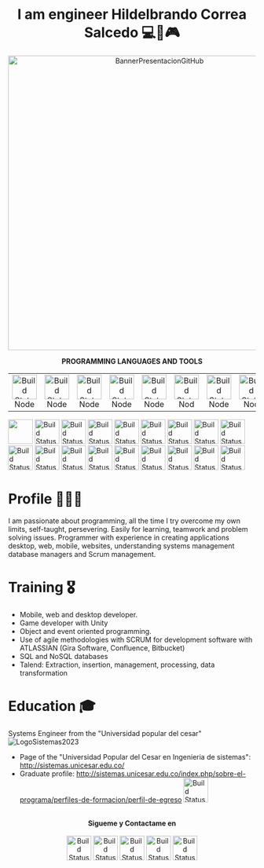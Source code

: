 <h1 align="center">I am engineer Hildelbrando Correa Salcedo 💻📲🎮</h1>

<p align="center">
  <img width="600" src="https://user-images.githubusercontent.com/63067085/229165872-fbc59e62-de32-4cc0-809f-e53accc502e7.gif" alt="BannerPresentacionGitHub">
</p>

<p align="center"><strong>PROGRAMMING LANGUAGES AND TOOLS</strong></p>
<table align="center">
<tr>
    <td align="center">
      <img width="50" src="https://ugeek.github.io/blog/images-blog/node.png" alt="Build Status"><br>
      Node
    </td>
    <td align="center">
      <img width="50" src="https://cdni.comss.net/logo/netframework.png" alt="Build Status"><br>
      Node
    </td>
    <td align="center">
      <img width="50" src="https://cdn-icons-png.flaticon.com/512/6132/6132221.png" alt="Build Status"><br>
      Node
    </td>
    <td align="center">
      <img width="50" src="https://cdn-icons-png.flaticon.com/512/6132/6132222.png" alt="Build Status"><br>
      Node
    </td>
    <td align="center">
      <img width="50" src="https://images.velog.io/images/milkyway/post/6519342f-4b66-4f9b-bc36-236aba7e0aaf/HTML%20logo.jpeg" alt="Build Status"><br>
      Node
    </td>
    <td align="center">
      <img width="50" src="https://upload.wikimedia.org/wikipedia/commons/thumb/6/62/CSS3_logo.svg/800px-CSS3_logo.svg.png" alt="Build Status"><br>
      Nod
    </td>
    <td align="center">
      <img width="50" src="https://encrypted-tbn0.gstatic.com/images?q=tbn:ANd9GcTab05l3ndGtZqyqxgTeOkmB7g2eDGyYrQp60gRu108tIEXOLQTl8tf9Jpx90UiNJEIv1Q&usqp=CAU" alt="Build Status"><br>
      Node
    </td>
    <td align="center">
      <img width="50" src="https://upload.wikimedia.org/wikipedia/commons/thumb/c/cf/Angular_full_color_logo.svg/1200px-Angular_full_color_logo.svg.png" alt="Build Status"><br>
      Nod
    </td>
    <td align="center">
      <img width="50" src="https://camo.githubusercontent.com/dc130e15e764a2ce83daf7503c9b73e5ee349259ceb82b4a0f393339289f8564/68747470733a2f2f63646e2d696d616765732d312e6d656469756d2e636f6d2f6d61782f313230302f312a352d616f4b3849426d58766535776842514d393047412e706e67" alt="Build Status"><br>
      node
    </td>
    <td align="center">
      <img width="50" src="https://cdn-images-1.medium.com/max/1200/1*knHF_qpxdtS8h0Z8EeqowA.png" alt="Build Status"><br>
      Node
    </td>
    <td align="center">
      <img width="50" src="https://play-lh.googleusercontent.com/DvdO6zut4h7byRXOnmtpuyLTnC2-fPltRT-yqI0l9m_mA-U1mhDPj3NAE7IenEF1yg" alt="Build Status"><br>
      Node
    </td>
    <td align="center">
      <img width="50" src="https://play-lh.googleusercontent.com/PCpXdqvUWfCW1mXhH1Y_98yBpgsWxuTSTofy3NGMo9yBTATDyzVkqU580bfSln50bFU" alt="Build Status"><br>
      Node
    </td>
    <td align="center">
      <img width="50" src="https://upload.wikimedia.org/wikipedia/commons/thumb/a/ae/Github-desktop-logo-symbol.svg/2048px-Github-desktop-logo-symbol.svg.png" alt="Build Status"><br>
      Node
    </td>
    <td align="center">
      <img width="50" src="https://geeks.ms/jorge/wp-content/uploads/sites/6/2007/05/20210927_01.png" alt="Build Status"><br>
      Node
    </td>
    <td align="center">
      <img width="50" src="https://d3njjcbhbojbot.cloudfront.net/api/utilities/v1/imageproxy/https://coursera-course-photos.s3.amazonaws.com/44/a1aa6de0754300a8bb8a2f2d2ac817/atlassian-logo-gradient-vertical-white.png?auto=format%2Ccompress&dpr=1" alt="Build Status"><br>
      Node
    </td>
    <td align="center">
      <img width="50" src="https://cdn-icons-png.flaticon.com/512/1420/1420398.png" alt="Build Status"><br>
      Node
    </td>
    <td align="center">
      <img width="50" src="https://www.certia.net/wp-content/uploads/2021/03/NoSQL1.png" alt="Build Status"><br>
      Node
    </td>
    <td align="center">
      <img width="50" src="https://sqltest.abonent.plus/assets/nosql-logo.87dc0d06.png" alt="Build Status"><br>
      Node
    </td>
</tr>
</table>

<p align="center"></p>
<a href="#"><img src="https://ugeek.github.io/blog/images-blog/node.png" height=50></a>
<a href="#"><img src="https://cdni.comss.net/logo/netframework.png" alt="Build Status" height=50></a>
<a href="#"><img src="https://cdn-icons-png.flaticon.com/512/6132/6132221.png" alt="Build Status" height=50></a>
<a href="#"><img src="https://cdn-icons-png.flaticon.com/512/6132/6132222.png" alt="Build Status" height=50></a>
<a href="#"><img src="https://images.velog.io/images/milkyway/post/6519342f-4b66-4f9b-bc36-236aba7e0aaf/HTML%20logo.jpeg" alt="Build Status" height=50></a>
<a href="#"><img src="https://upload.wikimedia.org/wikipedia/commons/thumb/6/62/CSS3_logo.svg/800px-CSS3_logo.svg.png" alt="Build Status" height=50></a>
<a href="#"><img src="https://encrypted-tbn0.gstatic.com/images?q=tbn:ANd9GcTab05l3ndGtZqyqxgTeOkmB7g2eDGyYrQp60gRu108tIEXOLQTl8tf9Jpx90UiNJEIv1Q&usqp=CAU" alt="Build Status" height=50></a>
<a href="#"><img src="https://upload.wikimedia.org/wikipedia/commons/thumb/c/cf/Angular_full_color_logo.svg/1200px-Angular_full_color_logo.svg.png" alt="Build Status" height=50></a>
<a href="#"><img src="https://camo.githubusercontent.com/dc130e15e764a2ce83daf7503c9b73e5ee349259ceb82b4a0f393339289f8564/68747470733a2f2f63646e2d696d616765732d312e6d656469756d2e636f6d2f6d61782f313230302f312a352d616f4b3849426d58766535776842514d393047412e706e67" alt="Build Status" height=50></a>
<a href="#"><img src="https://cdn-images-1.medium.com/max/1200/1*knHF_qpxdtS8h0Z8EeqowA.png" alt="Build Status" height=50></a>
<a href="#"><img src="https://play-lh.googleusercontent.com/DvdO6zut4h7byRXOnmtpuyLTnC2-fPltRT-yqI0l9m_mA-U1mhDPj3NAE7IenEF1yg" alt="Build Status" height=50></a>
<a href="#"><img src="https://play-lh.googleusercontent.com/PCpXdqvUWfCW1mXhH1Y_98yBpgsWxuTSTofy3NGMo9yBTATDyzVkqU580bfSln50bFU" alt="Build Status" height=50></a>
<a href="#"><img src="https://upload.wikimedia.org/wikipedia/commons/thumb/a/ae/Github-desktop-logo-symbol.svg/2048px-Github-desktop-logo-symbol.svg.png" alt="Build Status" height=50></a>
<a href="#"><img src="https://geeks.ms/jorge/wp-content/uploads/sites/6/2007/05/20210927_01.png" alt="Build Status" height=50></a>
<a href="#"><img src="https://d3njjcbhbojbot.cloudfront.net/api/utilities/v1/imageproxy/https://coursera-course-photos.s3.amazonaws.com/44/a1aa6de0754300a8bb8a2f2d2ac817/atlassian-logo-gradient-vertical-white.png?auto=format%2Ccompress&dpr=1" alt="Build Status" height=50></a>
<a href="#"><img src="https://cdn-icons-png.flaticon.com/512/1420/1420398.png" alt="Build Status" height=50></a>
<a href="#"><img src="https://www.certia.net/wp-content/uploads/2021/03/NoSQL1.png" alt="Build Status" height=50></a>
<a href="#"><img src="https://sqltest.abonent.plus/assets/nosql-logo.87dc0d06.png" alt="Build Status" height=50></a>
</p>
      
# Profile 👨🏻‍💻

I am passionate about programming, all the time I try overcome my own limits, self-taught, persevering. Easily for learning, teamwork and problem solving issues.
Programmer with experience in creating applications desktop, web, mobile, websites, understanding systems management database managers and Scrum management.

# Training 🎖️

- Mobile, web and desktop developer.
- Game developer with Unity
- Object and event oriented programming.
- Use of agile methodologies with SCRUM for development software with ATLASSIAN (Gira Software, Confluence, Bitbucket)
- SQL and NoSQL databases
- Talend: Extraction, insertion, management, processing, data transformation

# Education 🎓

Systems Engineer from the "Universidad popular del cesar"  ![LogoSistemas2023](https://user-images.githubusercontent.com/63067085/229247342-b0ea0e82-c354-402b-bf5a-65ff6ba29f97.png)
- Page of the "Universidad Popular del Cesar en Ingenieria de sistemas": http://sistemas.unicesar.edu.co/
- Graduate profile: http://sistemas.unicesar.edu.co/index.php/sobre-el-programa/perfiles-de-formacion/perfil-de-egreso
<a href="http://sistemas.unicesar.edu.co/"><img src="http://sistemas.unicesar.edu.co/images/logo-1.png" alt="Build Status" height=50></a>

<p align="center">
<br>
<label><b>Sigueme y Contactame en</b></label>
<br>
<br>
<a href="https://www.linkedin.com/in/hildelbrando-correa-salcedo-326776241/"><img src="https://play-lh.googleusercontent.com/kMofEFLjobZy_bCuaiDogzBcUT-dz3BBbOrIEjJ-hqOabjK8ieuevGe6wlTD15QzOqw" alt="Build Status" height=50></a>
<a href="https://mail.google.com/mail/u/0/#inbox?compose=DmwnWtDnGLtzjlhDTmcMzgtkVWHmjWhjKlGRcTCzRprqxxjqttSksslJdWlMgMbSTbqmJMssgKqG"><img src="https://play-lh.googleusercontent.com/KSuaRLiI_FlDP8cM4MzJ23ml3og5Hxb9AapaGTMZ2GgR103mvJ3AAnoOFz1yheeQBBI" alt="Build Status" height=50></a>
<a href="https://api.whatsapp.com/send?phone=573022605415"><img src="https://play-lh.googleusercontent.com/bYtqbOcTYOlgc6gqZ2rwb8lptHuwlNE75zYJu6Bn076-hTmvd96HH-6v7S0YUAAJXoJN" alt="Build Status" height=50></a>
<a href="https://www.instagram.com/hbrayancorrea/"><img src="https://upload.wikimedia.org/wikipedia/commons/9/95/Instagram_logo_2022.svg" alt="Build Status" height=50></a>
<label><b></b></label>
<a href="https://www.facebook.com/brayancorreasd/"><img src="https://upload.wikimedia.org/wikipedia/commons/thumb/e/ee/Logo_de_Facebook.png/220px-Logo_de_Facebook.png" alt="Build Status" height=50></a>
</p>
